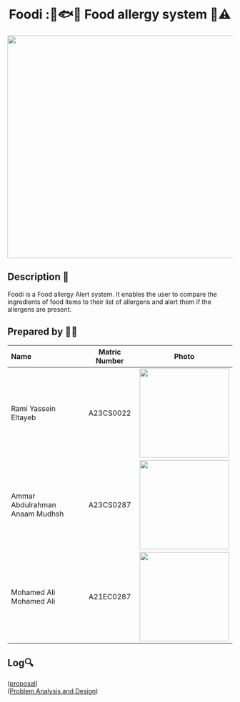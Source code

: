 <h1 align="center"> Foodi :🍞🐟🚨 Food allergy system 🥜⚠️ </h1>

<img src="https://github.com/jjn7702/SECJ1023-PT2/assets/149052853/d9de1b0f-30f3-4df9-9806-7bcb3b2424c1" width="1500" height="500">

## Description 📝
  Foodi is a Food allergy Alert system. It enables the user to compare the ingredients of food items to their list of allergens and alert them if the allergens are present.



## Prepared by 🧑‍💻

| Name             | Matric Number | Photo                                                         |
| :---------------- | :-------------: | :------------------------------------------------------------: |
| Rami Yassein Eltayeb       | A23CS0022     |<img src="https://github.com/jjn7702/SECJ1023-PT2/assets/149052853/faf3c8d0-aa0f-44a3-a9da-60752e258a17)" width="200" height="200">|
| Ammar Abdulrahman Anaam Mudhsh   | A23CS0287   |<img src="https://github.com/jjn7702/SECJ1023-PT2/assets/149052853/141bba51-21cd-4963-a9f7-bca34e29dd39" width="200" height="200">|
| Mohamed Ali Mohamed Ali | A21EC0287     | <img src="https://github.com/jjn7702/SECJ1023-PT2/assets/149052853/a4149f9f-5667-4148-b33a-94d4565ff249" width="200" height="200">      |

## Log🔍
([proposal](https://github.com/jjn7702/SECJ1023-PT2/tree/main/Submission/sec08_23242/foodi/Project%20Proposal))<br>
([Problem Analysis and Design](https://github.com/jjn7702/SECJ1023-PT2/tree/main/Submission/sec08_23242/foodi/Analysis-Design))
